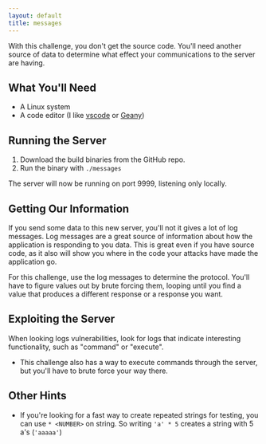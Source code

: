 ```yaml
---
layout: default
title: messages
---
```



With this challenge, you don't get the source code. You'll need another source of data to determine what effect your communications to the server are having.

## What You'll Need

* A Linux system
* A code editor (I like [vscode](https://code.visualstudio.com/) or [Geany](https://www.geany.org/))

## Running the Server

1. Download the build binaries from the GitHub repo.
2. Run the binary with `./messages`

The server will now be running on port 9999, listening only locally.

## Getting Our Information

If you send some data to this new server, you'll not it gives a lot of log messages. Log messages are a great source of information about how the application is responding to you data. This is great even if you have source code, as it also will show you where in the code your attacks have made the application go.

For this challenge, use the log messages to determine the protocol. You'll have to figure values out by brute forcing them, looping until you find a value that produces a different response or a response you want.

## Exploiting the Server

When looking logs vulnerabilities, look for logs that indicate interesting functionality, such as "command" or "execute".

* This challenge also has a way to execute commands through the server, but you'll have to brute force your way there.

## Other Hints

* If you're looking for a fast way to create repeated strings for testing, you can use `* <NUMBER>` on string. So writing `'a' * 5` creates a string with 5 a's (`'aaaaa'`)